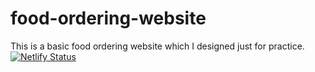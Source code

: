 # food-ordering-website

This is a basic food ordering website which I designed just for practice.
[![Netlify Status](https://api.netlify.com/api/v1/badges/eacc3dba-9554-4c3f-ad23-7f2d8f3e2f92/deploy-status)](https://app.netlify.com/sites/nitin-foods-85c71c/deploys)
